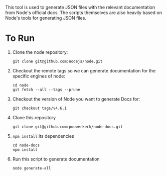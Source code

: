 This tool is used to generate JSON files with the relevant documentation from Node's official docs. The scripts themselves are also heavily based on Node's tools for generating JSON files.

# To Run

1. Clone the node repository:

    ```shell
    git clone git@github.com:nodejs/node.git
    ```

2. Checkout the remote tags so we can generate documentation for the specific engines of node:

    ```shell
    cd node
    git fetch --all --tags --prune
    ```

3. Checkout the version of Node you want to generate Docs for:

    ```shell
    git checkout tags/v4.6.1
    ```

4. Clone this repository

    ```shell
    git clone git@github.com:pouwerkerk/node-docs.git
    ```

5. `npm install` its dependencies

    ```shell
    cd node-docs
    npm install
    ```

6. Run this script to generate documentation

    ```shell
    node generate-all
    ```
